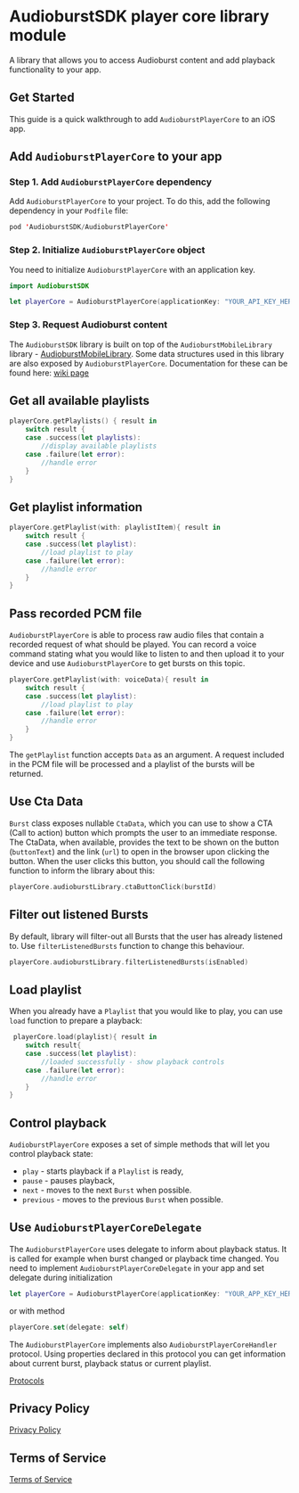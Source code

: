 # AudioburstSDK player core library module
A library that allows you to access Audioburst content and add playback functionality to your app.

## Get Started

This guide is a quick walkthrough to add `AudioburstPlayerCore` to an iOS app. 

## Add `AudioburstPlayerCore` to your app

### Step 1. Add `AudioburstPlayerCore` dependency
Add `AudioburstPlayerCore` to your project. To do this, add the following dependency in your  `Podfile` file:
```swift
pod 'AudioburstSDK/AudioburstPlayerCore'
```

### Step 2. Initialize `AudioburstPlayerCore` object
You need to initialize `AudioburstPlayerCore` with an application key.

```swift
import AudioburstSDK
```

```swift
let playerCore = AudioburstPlayerCore(applicationKey: "YOUR_API_KEY_HERE")
```

### Step 3. Request Audioburst content

The `AudioburstSDK` library is built on top of the `AudioburstMobileLibrary` library - [AudioburstMobileLibrary](https://github.com/audioburst-labs/AudioburstMobileLibrary). Some data structures used in this library are also exposed by `AudioburstPlayerCore`. Documentation for these can be found here: [wiki page](https://github.com/audioburst-labs/AudioburstMobileLibrary/wiki)

## Get all available playlists

```swift
playerCore.getPlaylists() { result in
    switch result {
    case .success(let playlists):
        //display available playlists
    case .failure(let error):
        //handle error
    }
}
```

## Get playlist information
```swift
playerCore.getPlaylist(with: playlistItem){ result in
    switch result {
    case .success(let playlist):
        //load playlist to play 
    case .failure(let error):
        //handle error
    }
}
```

## Pass recorded PCM file
`AudioburstPlayerCore` is able to process raw audio files that contain a recorded request of what should be played. You can record a voice command stating what you would like to listen to and then upload it to your device and use `AudioburstPlayerCore` to get bursts on this topic.

```swift
playerCore.getPlaylist(with: voiceData){ result in
    switch result {
    case .success(let playlist):
        //load playlist to play 
    case .failure(let error):
        //handle error
    }
}
```

The `getPlaylist` function accepts `Data` as an argument. A request included in the PCM file will be processed and a playlist of the bursts will be returned.

## Use Cta Data
`Burst` class exposes nullable `CtaData`, which you can use to show a CTA (Call to action) button which prompts the user to an immediate response.
The CtaData, when available, provides the text to be shown on the button (`buttonText`) and the link (`url`) to open in the browser upon clicking the button.
When the user clicks this button, you should call the following function to inform the library about this:
```swift
playerCore.audioburstLibrary.ctaButtonClick(burstId)
```

## Filter out listened Bursts
By default, library will filter-out all Bursts that the user has already listened to. Use `filterListenedBursts` function to change this behaviour.
```swift
playerCore.audioburstLibrary.filterListenedBursts(isEnabled)
```

## Load playlist
When you already have a `Playlist` that you would like to play, you can use `load` function to prepare a playback:
```swift
 playerCore.load(playlist){ result in
    switch result{
    case .success(let playlist):
        //loaded successfully - show playback controls
    case .failure(let error):
        //handle error 
    }
}
```
## Control playback
`AudioburstPlayerCore` exposes a set of simple methods that will let you control playback state:

- `play` - starts playback if a `Playlist` is ready,
- `pause` - pauses playback,
- `next` - moves to the next `Burst` when possible.
- `previous` - moves to the previous `Burst` when possible.

## Use `AudioburstPlayerCoreDelegate`
The `AudioburstPlayerCore` uses delegate to inform about playback status. It is called for example when burst changed or playback time changed.  You need to implement `AudioburstPlayerCoreDelegate` in your app and set delegate during initialization
```swift
let playerCore = AudioburstPlayerCore(applicationKey: "YOUR_APP_KEY_HERE", delegate: self)
```

or with method

```swift
playerCore.set(delegate: self)
```

The `AudioburstPlayerCore`  implements also `AudioburstPlayerCoreHandler` protocol. Using properties declared in this protocol you can get information about current burst, playback status or current playlist. 

[Protocols][Protocols]  

## Privacy Policy
[Privacy Policy](https://audioburst.com/privacy)

## Terms of Service
[Terms of Service](https://audioburst.com/audioburst-publisher-terms)

[Protocols]: https://github.com/audioburst-labs/AudioburstSDK-iOS/blob/master/PlayerCore/Protocols.swift

